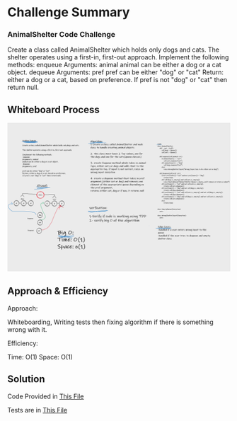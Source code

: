 # Challenge Summary

### AnimalShelter Code Challenge
Create a class called AnimalShelter which holds only dogs and cats.
The shelter operates using a first-in, first-out approach.
Implement the following methods:
enqueue
Arguments: animal
animal can be either a dog or a cat object.
dequeue
Arguments: pref
pref can be either "dog" or "cat"
Return: either a dog or a cat, based on preference.
If pref is not "dog" or "cat" then return null.

## Whiteboard Process
![whiteboard](stack_queue_animal_shelter.png)

## Approach & Efficiency

Approach:

Whiteboarding, Writing tests then fixing algorithm if there is something wrong with it.

Efficiency:

Time: O(1)
Space: O(1)

## Solution

Code Provided in [This File](stack_queue_animal_shelter/stack_queue_animal_shelter.py)

Tests are in [This File](tests/test_stack_queue_animal_shelter.py)
